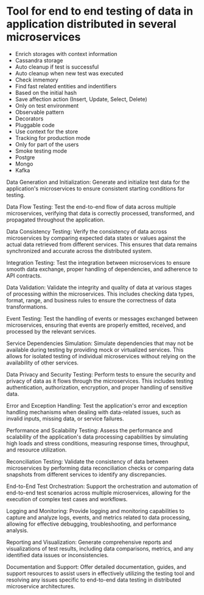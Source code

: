 # Tool for end to end testing of data in application distributed in several microservices
- Enrich storages with context information
- Cassandra storage
- Auto cleanup if test is successful
- Auto cleanup when new test was executed
- Check inmemory
- Find fast related entities and indentifiers
- Based on the initial hash
- Save affection action (Insert, Update, Select, Delete)
- Only on test environment
- Observable pattern
- Decorators
- Pluggable code
- Use context for the store
- Tracking for production mode
- Only for part of the users
- Smoke testing mode
- Postgre
- Mongo
- Kafka

Data Generation and Initialization: Generate and initialize test data for the application's microservices to ensure consistent starting conditions for testing.

Data Flow Testing: Test the end-to-end flow of data across multiple microservices, verifying that data is correctly processed, transformed, and propagated throughout the application.

Data Consistency Testing: Verify the consistency of data across microservices by comparing expected data states or values against the actual data retrieved from different services. This ensures that data remains synchronized and accurate across the distributed system.

Integration Testing: Test the integration between microservices to ensure smooth data exchange, proper handling of dependencies, and adherence to API contracts.

Data Validation: Validate the integrity and quality of data at various stages of processing within the microservices. This includes checking data types, format, range, and business rules to ensure the correctness of data transformations.

Event Testing: Test the handling of events or messages exchanged between microservices, ensuring that events are properly emitted, received, and processed by the relevant services.

Service Dependencies Simulation: Simulate dependencies that may not be available during testing by providing mock or virtualized services. This allows for isolated testing of individual microservices without relying on the availability of other services.

Data Privacy and Security Testing: Perform tests to ensure the security and privacy of data as it flows through the microservices. This includes testing authentication, authorization, encryption, and proper handling of sensitive data.

Error and Exception Handling: Test the application's error and exception handling mechanisms when dealing with data-related issues, such as invalid inputs, missing data, or service failures.

Performance and Scalability Testing: Assess the performance and scalability of the application's data processing capabilities by simulating high loads and stress conditions, measuring response times, throughput, and resource utilization.

Reconciliation Testing: Validate the consistency of data between microservices by performing data reconciliation checks or comparing data snapshots from different services to identify any discrepancies.

End-to-End Test Orchestration: Support the orchestration and automation of end-to-end test scenarios across multiple microservices, allowing for the execution of complex test cases and workflows.

Logging and Monitoring: Provide logging and monitoring capabilities to capture and analyze logs, events, and metrics related to data processing, allowing for effective debugging, troubleshooting, and performance analysis.

Reporting and Visualization: Generate comprehensive reports and visualizations of test results, including data comparisons, metrics, and any identified data issues or inconsistencies.

Documentation and Support: Offer detailed documentation, guides, and support resources to assist users in effectively utilizing the testing tool and resolving any issues specific to end-to-end data testing in distributed microservice architectures.
